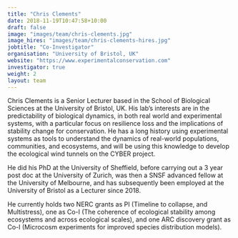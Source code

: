 ```yaml
---
title: "Chris Clements"
date: 2018-11-19T10:47:58+10:00
draft: false
image: "images/team/chris-clements.jpg"
image_hires: "images/team/chris-clements-hires.jpg"
jobtitle: "Co-Investigator"
organisation: "University of Bristol, UK"
website: "https://www.experimentalconservation.com"
investigator: true
weight: 2
layout: team
---
```


Chris Clements is a Senior Lecturer based in the School of Biological Sciences at the University of Bristol, UK. His lab’s interests are in the predictability of biological dynamics, in both real world and experimental systems, with a particular focus on resilience loss and the implications of stability change for conservation. He has a long history using experimental systems as tools to understand the dynamics of real-world populations, communities, and ecosystems, and will be using this knowledge to develop the ecological wind tunnels on the CYBER project.

He did his PhD at the University of Sheffield, before carrying out a 3 year post doc at the University of Zurich, was then a SNSF advanced fellow at the University of Melbourne, and has subsequently been employed at the University of Bristol as a Lecturer since 2018.

He currently holds two NERC grants as PI (Timeline to collapse, and Multistress), one as Co-I (The coherence of ecological stability among ecosystems and across ecological scales), and one ARC discovery grant as Co-I (Microcosm experiments for improved species distribution models).
